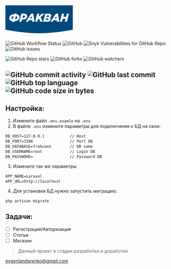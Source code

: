![Logo](public/frak.png)
---
![GitHub Workflow Status](https://img.shields.io/github/workflow/status/evgen-jkay/frakvann/Laravel)
![GitHub](https://img.shields.io/github/license/evgen-jkay/frakvann)
![Snyk Vulnerabilities for GitHub Repo](https://img.shields.io/snyk/vulnerabilities/github/evgen-jkay/frakvann)
![GitHub issues](https://img.shields.io/github/issues/evgen-jkay/frakvann)

![GitHub Repo stars](https://img.shields.io/github/stars/evgen-jkay/frakvann?style=social)
![GitHub forks](https://img.shields.io/github/forks/evgen-jkay/frakvann?style=social)
![GitHub watchers](https://img.shields.io/github/watchers/evgen-jkay/frakvann?style=social)

![GitHub commit activity](https://img.shields.io/github/commit-activity/m/evgen-jkay/frakvann)
![GitHub last commit](https://img.shields.io/github/last-commit/evgen-jkay/frakvann)
![GitHub top language](https://img.shields.io/github/languages/top/evgen-jkay/frakvann)
![GitHub code size in bytes](https://img.shields.io/github/languages/code-size/evgen-jkay/frakvann)
---
## Настройка:
1. Измените файл `.env.examle` на `.env`.
2. В файле `.env` измените параметры для подключения к БД на свои:
```apacheconf
DB_HOST=127.0.0.1           // Host
DB_PORT=3306                // Port DB
DB_DATABASE=frakvann        // DB name
DB_USERNAME=root            // Login DB
DB_PASSWORD=                // Password DB
```
3. Измените так же параметры 
```apacheconf 
APP_NAME=Laravel
APP_URL=http://localhost
```
4. Для установки БД нужно запустить миграцию:
```apacheconf
php artisan migrate
```

## Задачи:

- [ ] Регистрация/Авторизация
- [ ] Статьи
- [ ] Магазин

> Данный проект в стадии разработки и доработки

<evgenlandarenko@gmail.com>
